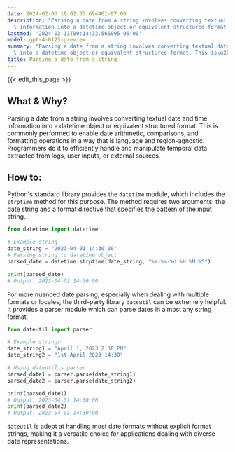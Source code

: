 ```yaml
---
date: 2024-02-03 19:02:33.694461-07:00
description: "Parsing a date from a string involves converting textual date and time\
  \ information into a datetime object or equivalent structured format. This is\u2026"
lastmod: '2024-03-11T00:14:33.566095-06:00'
model: gpt-4-0125-preview
summary: "Parsing a date from a string involves converting textual date and time information\
  \ into a datetime object or equivalent structured format. This is\u2026"
title: Parsing a date from a string
---
```


{{< edit_this_page >}}

## What & Why?
Parsing a date from a string involves converting textual date and time information into a datetime object or equivalent structured format. This is commonly performed to enable date arithmetic, comparisons, and formatting operations in a way that is language and region-agnostic. Programmers do it to efficiently handle and manipulate temporal data extracted from logs, user inputs, or external sources.

## How to:
Python's standard library provides the `datetime` module, which includes the `strptime` method for this purpose. The method requires two arguments: the date string and a format directive that specifies the pattern of the input string.

```python
from datetime import datetime

# Example string
date_string = "2023-04-01 14:30:00"
# Parsing string to datetime object
parsed_date = datetime.strptime(date_string, "%Y-%m-%d %H:%M:%S")

print(parsed_date)
# Output: 2023-04-01 14:30:00
```

For more nuanced date parsing, especially when dealing with multiple formats or locales, the third-party library `dateutil` can be extremely helpful. It provides a parser module which can parse dates in almost any string format.

```python
from dateutil import parser

# Example strings
date_string1 = "April 1, 2023 2:30 PM"
date_string2 = "1st April 2023 14:30"

# Using dateutil's parser
parsed_date1 = parser.parse(date_string1)
parsed_date2 = parser.parse(date_string2)

print(parsed_date1)
# Output: 2023-04-01 14:30:00
print(parsed_date2)
# Output: 2023-04-01 14:30:00
```

`dateutil` is adept at handling most date formats without explicit format strings, making it a versatile choice for applications dealing with diverse date representations.
